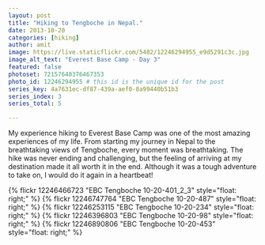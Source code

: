 ```yaml
---
layout: post
title: "Hiking to Tengboche in Nepal."
date: 2013-10-20
categories: [hiking]
author: amit
image: https://live.staticflickr.com/5482/12246294955_e9d5291c3c.jpg
image_alt_text: "Everest Base Camp - Day 3"
featured: false
photoset: 72157640376467353
photo_id: 12246294955 # this id is the unique id for the post
series_key: 4a7631ec-df87-439a-aef0-8a99440b51b3
series_index: 3
series_total: 5

---
```



My experience hiking to Everest Base Camp was one of the most amazing experiences of my life. From starting my journey in Nepal to the breathtaking views of Tengboche, every moment was breathtaking. The hike was never ending and challenging, but the feeling of arriving at my destination made it all worth it in the end. Although it was a tough adventure to take on, I would do it again in a heartbeat!

{% flickr 12246466723 "EBC Tengboche 10-20-401_2_3" style="float: right;"
 %}
{% flickr 12246747764 "EBC Tengboche 10-20-487" style="float: right;"
 %}
{% flickr 12246253115 "EBC Tengboche 10-20-234" style="float: right;"
 %}
{% flickr 12246396803 "EBC Tengboche 10-20-98" style="float: right;"
 %}
{% flickr 12246890806 "EBC Tengboche 10-20-453" style="float: right;"
 %}

